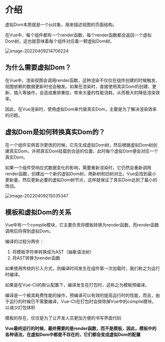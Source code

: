 # 介绍

虚拟Dom本质就是一个js对象，用来描述视图的页面结构。

在Vue中，每个组件都有一个render函数，每个render函数都会返回一个虚拟Dom树，这也就意味着每个组件对应着一颗虚拟Dom树。

![image-20220409214706224](https://penguinbucket.obs.cn-southwest-2.myhuaweicloud.com/img/image-20220409214706224.png)

## 为什么需要虚拟Dom？

在Vue中，渲染视图会调用render函数，这种渲染不仅仅在组件创建的时候触发，视图依赖的数据更新时也会触发。如果在渲染时，直接使用真实Dom的创建、更新、插入等操作，会造成重排重绘，带来大量的性能消耗，从而极大的降低渲染效率。

因此，在Vue渲染时，使用虚拟Dom来代替真实Dom，主要是为了解决渲染效率的问题。

## 虚拟Dom是如何转换真实Dom的？

在一个组件实例首次更改的时候，它先生成虚拟Dom树，然后根据虚拟Dom树创建真实Dom，并把真实Dom挂载到合适的位置，此时每个虚拟Dom便会对应一个真实Dom。

如果一个组件受响应式数据变化的影响，需要重新渲染时，它仍然会重新调用render函数，创建出一个新的虚拟Dom树，用新树和旧树对比，Vue会找到最小更新量，然后更新必要的虚拟Dom树节点，这样就保证了真实Dom达到了最小的改动。

![image-20220409215035347](https://penguinbucket.obs.cn-southwest-2.myhuaweicloud.com/img/image-20220409215035347.png)

## 模板和虚拟Dom的关系

Vue中有一个compile模块，它主要负责将模板转换为render函数，而render函数调用后将得到虚拟Dom。

编译的过程分两步：

1. 将模板字符串转换成为AST（抽象语法树）
2. 将AST转换为render函数

如果使用传统的引入方式，则编译时间发生在组件第一次加载时，我们称之为运行时编译。

如果是在Vue-Cli的默认配置下，编译发生在打包时，这称之为模板预编译。

编译是一个极其耗费性能的操作，预编译可以有效的提高运行时的性能，而且，由于运行的时候已不需要编译，Vue-Cli在打包时会排除掉Vue中的compile模块，以减少打包体积

模板的存在，仅仅是为了让开发人员更加方便的书写界面代码

**Vue最终运行的时候，最终需要的是render函数，而不是模板，因此，模板中的各种语法，在虚拟Dom中都是不存在的，它们都会变成虚拟Dom的配置**

<Vssue 
    :options="{ labels: [$page.relativePath.split('/')[0]] }" 
    :title="$page.relativePath.split('/')[1]" 
/>